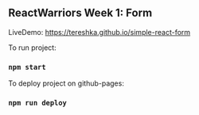 ## ReactWarriors Week 1: Form

LiveDemo: https://tereshka.github.io/simple-react-form

To run project:

### `npm start`

To deploy project on github-pages:

### `npm run deploy`